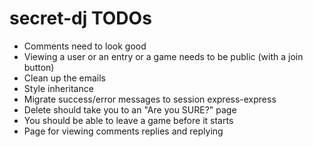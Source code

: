 # secret-dj TODOs

- Comments need to look good
- Viewing a user or an entry or a game needs to be public (with a join button)
- Clean up the emails
- Style inheritance
- Migrate success/error messages to session express-express
- Delete should take you to an "Are you SURE?" page
- You should be able to leave a game before it starts
- Page for viewing comments replies and replying
